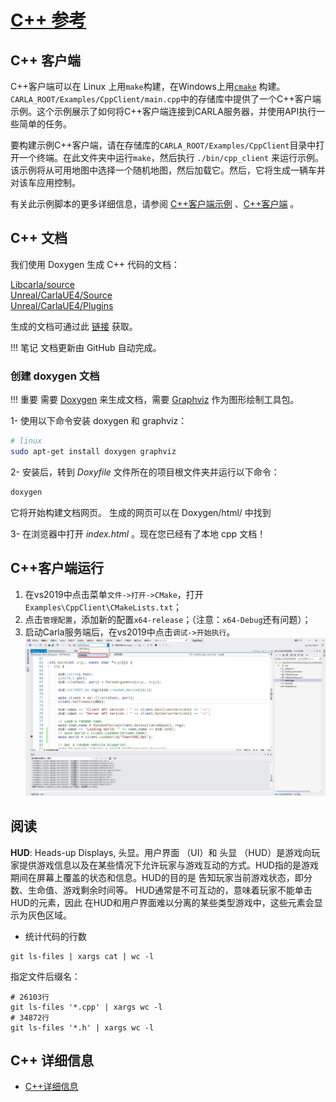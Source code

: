 # [C++ 参考](https://carla.readthedocs.io/en/latest/ref_cpp/) 

## C++ 客户端

C++客户端可以在 Linux 上用`make`构建，在Windows上用[`cmake`](https://github.com/OpenHUTB/carla_doc/tree/master/src/cmake/CMakeLists.txt) 构建。`CARLA_ROOT/Examples/CppClient/main.cpp`中的存储库中提供了一个C++客户端示例。这个示例展示了如何将C++客户端连接到CARLA服务器，并使用API执行一些简单的任务。

要构建示例C++客户端，请在存储库的`CARLA_ROOT/Examples/CppClient`目录中打开一个终端。在此文件夹中运行`make`，然后执行 `./bin/cpp_client` 来运行示例。该示例将从可用地图中选择一个随机地图，然后加载它。然后，它将生成一辆车并对该车应用控制。

有关此示例脚本的更多详细信息，请参阅 [C++客户端示例](adv_cpp_client.md) 、[C++客户端](cpp_client.md) 。

## C++ 文档

我们使用 Doxygen 生成 C++ 代码的文档：

[Libcarla/source](https://openhutb.github.io/carla_cpp/dir_b14cdd661f9a7048a44f1771cd402401.html) <br>
[Unreal/CarlaUE4/Source](http://carla.org/Doxygen/html/dir_733e9da672a36443d0957f83d26e7dbf.html) <br>
[Unreal/CarlaUE4/Plugins](https://openhutb.github.io/carla_cpp/dir_8fc34afb5f07a67966c78bf5319f94ae.html)

生成的文档可通过此 [链接](https://openhutb.github.io/carla_cpp/) 获取。

!!! 笔记
    文档更新由 GitHub 自动完成。

### 创建 doxygen 文档

!!! 重要
    需要 [Doxygen](http://www.doxygen.nl/index.html) 来生成文档，需要 [Graphviz](https://www.graphviz.org/) 作为图形绘制工具包。 

1- 使用以下命令安装 doxygen 和 graphviz：

```sh
# linux
sudo apt-get install doxygen graphviz
```

2- 安装后，转到 _Doxyfile_ 文件所在的项目根文件夹并运行以下命令：

```sh
doxygen
```

它将开始构建文档网页。
生成的网页可以在 Doxygen/html/ 中找到

3- 在浏览器中打开 _index.html_ 。现在您已经有了本地 cpp 文档！

## C++客户端运行

1. 在vs2019中点击菜单`文件->打开->CMake`，打开`Examples\CppClient\CMakeLists.txt`；
2. 点击`管理配置`，添加新的配置`x64-release`；（注意：`x64-Debug`还有问题）；
3. 启动Carla服务端后，在vs2019中点击`调试->开始执行`。
![](img/tuto_D_windows_debug/config_cpp_client.jpg)

## 阅读

**HUD**: Heads-up Displays, 头显。用户界面 （UI）和 头显 （HUD）是游戏向玩家提供游戏信息以及在某些情况下允许玩家与游戏互动的方式。HUD指的是游戏期间在屏幕上覆盖的状态和信息。HUD的目的是 告知玩家当前游戏状态，即分数、生命值、游戏剩余时间等。 HUD通常是不可互动的，意味着玩家不能单击HUD的元素，因此 在HUD和用户界面难以分离的某些类型游戏中，这些元素会显示为灰色区域。


- 统计代码的行数
```shell
git ls-files | xargs cat | wc -l
```
指定文件后缀名：
```shell
# 26103行
git ls-files '*.cpp' | xargs wc -l
# 34872行
git ls-files '*.h' | xargs wc -l
```

## C++ 详细信息

* [C++详细信息](./cpp.md)
